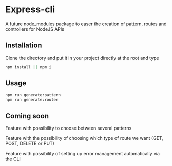 # Express-cli

A future node_modules package to easer the creation of pattern, routes and controllers for NodeJS APIs

## Installation

Clone the directory and put it in your project directly at the root and type 

```bash
npm install || npm i 
```

## Usage

```python
npm run generate:pattern
npm run generate:router
```
## Coming soon

Feature with possibility to choose between several patterns

Feature with the possibility of choosing which type of route we want (GET, POST, DELETE or PUT)

Feature with possibility of setting up error management automatically via the CLI
